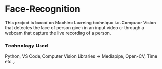 # Face-Recognition
This project is based on Machine Learning technique i.e. Computer Vision that detectes the face of person given in an input video or through a webcam that capture the live recording of a person.
### Technology Used
Python, VS Code, Computer Vision
Libraries -> Mediapipe, Open-CV, Time etc.,.

